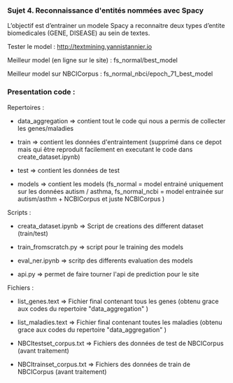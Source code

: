 ### Sujet 4. Reconnaissance d'entités nommées avec Spacy

L’objectif est d’entrainer un modele Spacy a reconnaitre deux types d’entite biomedicales (GENE, DISEASE) au sein de textes.


Tester le model : http://textmining.yannistannier.io


Meilleur model (en ligne sur le site) : fs_normal/best_model

Meilleur model sur NBCICorpus : fs_normal_nbci/epoch_71_best_model


### Presentation code : 

Repertoires : 

- data_aggregation => contient tout le code qui nous a permis de collecter les genes/maladies

- train => contient les données d'entraintement (supprimé dans ce depot mais qui être reproduit facilement en executant le code dans create_dataset.ipynb)

- test => contient les données de test

- models => contient les models (fs_normal = model entrainé uniquement sur les données autism / asthma,  fs_normal_ncbi = model entrainée sur autism/asthm + NCBICorpus et juste NCBICorpus )

Scripts : 

- creata_dataset.ipynb => Script de creations des different dataset (train/test)

- train_fromscratch.py => script pour le training des models

- eval_ner.ipynb => scritp des differents evaluation des models

- api.py => permet de faire tourner l'api de prediction pour le site

Fichiers : 

- list_genes.text => Fichier final contenant tous les genes (obtenu grace aux codes du repertoire "data_aggregation" )

- list_maladies.text => Fichier final contenant toutes les maladies (obtenu grace aux codes du repertoire "data_aggregation" )

- NBCItestset_corpus.txt => Fichiers des données de test de NBCICorpus (avant traitement) 

- NBCItrainset_corpus.txt => Fichiers des données de train de NBCICorpus (avant traitement) 